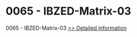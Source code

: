 # 0065 - IBZED-Matrix-03
0065 - IBZED-Matrix-03
[>> Detailed information](https://secure.shareit.com/shareit/product.html?productid=300951608&affiliateid=200057808)